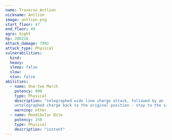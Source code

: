 ```yaml
---
name: Traverse Antlion
nickname: Antlion
image: antlion.png
start_floor: 47
end_floor: 49
agro: Sight
hp: 286216
attack_damage: 7992
attack_type: Physical
vulnerabilities:
  bind: 
  heavy: 
  sleep: false
  slow: 
  stun: false
abilities:
  - name: One-two March
    potency: 900
    type: Physical
    description: "telegraphed wide line charge attack, followed by an
    untelegraphed charge back to the original position - stay to the sides!"
    warning: other
  - name: Mandibular Bite
    potency: 150
    type: Physical
    description: "instant"
---
```

